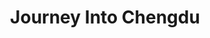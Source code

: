 ---
title: "Journey Into Chengdu"
indexImage: /images/journey/proun-2.jpg
indexImageAlt: "Proun by El Lissitzky (1890-1941)"
heroImage: /images/journey/journeyinto.jpg
heroImageAlt: 'The logo and color scheme for my hackathon project Journey Into Chengdu'
projectDescription: Hackathon WeChat Miniprogram
order: 5
---